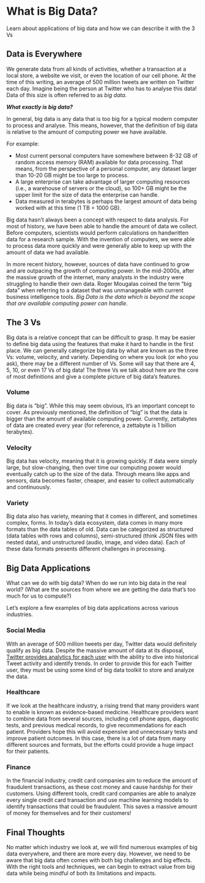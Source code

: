 # What is Big Data?

Learn about applications of big data and how we can describe it with the 3 Vs

## Data is Everywhere

We generate data from all kinds of activities, whether a transaction at a local store, a website we visit, or even the location of our cell phone. At the time of this writing, an average of 500 million tweets are written on Twitter each day. Imagine being the person at Twitter who has to analyse this data! Data of this size is often referred to as *big data*.

***What exactly is big data?*** 

In general, big data is any data that is too big for a typical modern computer to process and analyse. This means, however, that the definition of big data is relative to the amount of computing power we have available. 

For example:

- Most current personal computers have somewhere between 8-32 GB of random access memory (RAM) available for data processing. That means, from the perspective of a personal computer, any dataset larger than 10-20 GB might be too large to
process.
- A large enterprise can take advantage of larger computing resources (i.e., a warehouse of servers or the cloud), so 100+ GB might be the upper limit for the size of data the enterprise can handle.
- Data measured in terabytes is perhaps the largest amount of data being worked with at this time (1 TB = 1000 GB).

Big data hasn’t always been a concept with respect to data analysis. For most of history, we have been able to handle the amount of data we collect. Before computers, scientists would perform calculations on handwritten data for a research sample. With the invention of computers, we were able to process data more quickly and were generally able to keep up with the amount of data we had available.

In more recent history, however, sources of data have continued to grow and are outpacing the growth of computing power. In the mid-2000s, after the massive growth of the internet, many  analysts in the industry were struggling to handle their own data. Roger Mougalas coined the term “big data” when referring to a dataset that was unmanageable with current business intelligence tools.
*Big Data is the data which is beyond the scope that are available computing power can handle.*

## The 3 Vs

Big data is a relative concept that can be difficult to grasp. It may be easier to define big data using the features that make it hard to handle in the first place. We can generally categorize big data by what are known as the three Vs: volume, velocity, and variety. Depending on where you look (or who you ask), there may be a different number of Vs. Some will say that there are 4, 5, 10, or even 17 Vs of big data! The three Vs we talk about here are the core of most definitions and give a complete picture of big data’s features.
### Volume

Big data is “big”. While this may seem obvious, it’s an important concept to cover. As previously mentioned, the definition of “big” is that the data is bigger than the amount of available computing power. Currently, zettabytes of data are created every year (for reference, a zettabyte is 1 billion terabytes).

### Velocity

Big data has velocity, meaning that it is growing quickly. If data were simply large, but slow-changing, then over time our computing power would eventually catch up to the size of the 
data. Through means like apps and sensors, data becomes faster, cheaper, and easier to collect automatically and continuously.

### Variety

Big data also has variety, meaning that it comes in different, and sometimes complex, forms. In today’s data ecosystem, data comes in many more formats than the data tables of old. Data can be categorized as structured (data tables with rows and columns), semi-structured (think JSON files with nested data), and unstructured (audio, image, and video data). Each of these data formats presents different challenges in processing.

## Big Data Applications

What can we do with big data? When do we run into big data in the real world? (What are the sources from where we are getting the data that’s too much for us to compute?)

Let’s explore a few examples of big data applications across various industries.

### Social Media

With an average of 500 million tweets per day, Twitter data would definitely qualify as big data. Despite the massive amount of data at its disposal, [Twitter provides analytics for each user](https://analytics.twitter.com/about) with the ability to dive into historical Tweet activity and identify trends. In order to provide this for each Twitter user, they must be using some kind of big data toolkit to store and analyze the data.

### Healthcare

If we look at the healthcare industry, a rising trend that many providers want to enable is known as evidence-based medicine. Healthcare providers want to combine data from several sources, including cell phone apps, diagnostic tests, and previous medical records, to give recommendations for each patient. Providers hope this will avoid expensive and unnecessary tests and improve patient outcomes. In this case, there is a lot of data from many different sources and formats, but the efforts could provide a huge impact for their patients.

### Finance

In the financial industry, credit card companies aim to reduce the amount of fraudulent transactions, as these cost money and cause hardship for their customers. Using different tools, credit card companies are able to analyze every single credit card transaction and use machine learning models to identify transactions that could be fraudulent. This saves a massive amount of money for themselves and for their customers!

## Final Thoughts

No matter which industry we look at, we will find numerous examples of big data everywhere, and there are more every day. However, we need to be aware that big data often comes with both big challenges and big effects. With the right tools and techniques, we can begin to extract value from big data while being mindful of both its limitations and impacts.
